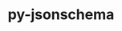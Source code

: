 ---
title: "py-jsonschema"
layout: cache
categories: [package, develop-2024-12-15]
meta: {"versions": ["2.6.0", "4.17.3", "4.22.0"], "compilers": ["gcc@=11.1.0", "gcc@=11.4.0", "gcc@=7.3.1", "gcc@=7.5.0", "gcc@=9.4.0", "oneapi@=2024.2.1"], "oss": ["amzn2", "ubuntu18.04", "ubuntu20.04", "ubuntu22.04"], "platforms": ["linux"], "targets": ["aarch64", "neoverse_n1", "neoverse_v1", "neoverse_v2", "ppc64le", "x86_64_v3"], "stacks": ["aws-isc", "aws-isc-aarch64", "data-vis-sdk", "e4s", "e4s-neoverse-v2", "e4s-neoverse_v1", "e4s-oneapi", "e4s-power", "radiuss", "root"], "num_specs": 40, "num_specs_by_stack": {"root": 40, "aws-isc-aarch64": 4, "aws-isc": 2, "radiuss": 2, "e4s-power": 6, "data-vis-sdk": 1, "e4s-neoverse_v1": 6, "e4s-neoverse-v2": 4, "e4s": 8, "e4s-oneapi": 7}}
spec_details: [{"hash": "u4naqusis4fp4wptwoworzxxw66n2xng", "compiler": "gcc@=7.3.1", "versions": ["4.17.3"], "os": "amzn2", "platform": "linux", "target": "aarch64", "variants": ["build_system=python_pip", "~format-nongpl"], "stacks": ["root", "aws-isc-aarch64"], "size": "-", "tarball": "https://binaries.spack.io/develop-2024-12-15/build_cache/linux-amzn2-aarch64/gcc-7.3.1/py-jsonschema-4.17.3/linux-amzn2-aarch64-gcc-7.3.1-py-jsonschema-4.17.3-u4naqusis4fp4wptwoworzxxw66n2xng.spack"}, {"hash": "uko44ovsluxhtyrj7umzugohzpnx2iqc", "compiler": "gcc@=7.3.1", "versions": ["4.17.3"], "os": "amzn2", "platform": "linux", "target": "aarch64", "variants": ["build_system=python_pip", "~format-nongpl"], "stacks": ["root", "aws-isc-aarch64"], "size": "-", "tarball": "https://binaries.spack.io/develop-2024-12-15/build_cache/linux-amzn2-aarch64/gcc-7.3.1/py-jsonschema-4.17.3/linux-amzn2-aarch64-gcc-7.3.1-py-jsonschema-4.17.3-uko44ovsluxhtyrj7umzugohzpnx2iqc.spack"}, {"hash": "zgkirza64myfnwtg6v24ie2ddtg6e2n6", "compiler": "gcc@=7.3.1", "versions": ["4.17.3"], "os": "amzn2", "platform": "linux", "target": "neoverse_n1", "variants": ["build_system=python_pip", "~format-nongpl"], "stacks": ["root", "aws-isc-aarch64"], "size": "-", "tarball": "https://binaries.spack.io/develop-2024-12-15/build_cache/linux-amzn2-neoverse_n1/gcc-7.3.1/py-jsonschema-4.17.3/linux-amzn2-neoverse_n1-gcc-7.3.1-py-jsonschema-4.17.3-zgkirza64myfnwtg6v24ie2ddtg6e2n6.spack"}, {"hash": "bje4eunpdo3muusjtamkr2mvq4v2ricf", "compiler": "gcc@=7.3.1", "versions": ["4.17.3"], "os": "amzn2", "platform": "linux", "target": "neoverse_n1", "variants": ["build_system=python_pip", "~format-nongpl"], "stacks": ["root", "aws-isc-aarch64"], "size": "-", "tarball": "https://binaries.spack.io/develop-2024-12-15/build_cache/linux-amzn2-neoverse_n1/gcc-7.3.1/py-jsonschema-4.17.3/linux-amzn2-neoverse_n1-gcc-7.3.1-py-jsonschema-4.17.3-bje4eunpdo3muusjtamkr2mvq4v2ricf.spack"}, {"hash": "b53bt3vb43uzkajcy5yw3qgzoh2j2gxd", "compiler": "gcc@=7.3.1", "versions": ["4.17.3"], "os": "amzn2", "platform": "linux", "target": "x86_64_v3", "variants": ["build_system=python_pip", "~format-nongpl"], "stacks": ["aws-isc", "root"], "size": "-", "tarball": "https://binaries.spack.io/develop-2024-12-15/build_cache/linux-amzn2-x86_64_v3/gcc-7.3.1/py-jsonschema-4.17.3/linux-amzn2-x86_64_v3-gcc-7.3.1-py-jsonschema-4.17.3-b53bt3vb43uzkajcy5yw3qgzoh2j2gxd.spack"}, {"hash": "qpnfrfgctwbhgjw6iguwq2zidqxygxhh", "compiler": "gcc@=7.3.1", "versions": ["4.17.3"], "os": "amzn2", "platform": "linux", "target": "x86_64_v3", "variants": ["build_system=python_pip", "~format-nongpl"], "stacks": ["aws-isc", "root"], "size": "-", "tarball": "https://binaries.spack.io/develop-2024-12-15/build_cache/linux-amzn2-x86_64_v3/gcc-7.3.1/py-jsonschema-4.17.3/linux-amzn2-x86_64_v3-gcc-7.3.1-py-jsonschema-4.17.3-qpnfrfgctwbhgjw6iguwq2zidqxygxhh.spack"}, {"hash": "4jsfl4pohfv7ad2ufpqel2fkw6fvuzz2", "compiler": "gcc@=7.5.0", "versions": ["4.22.0"], "os": "ubuntu18.04", "platform": "linux", "target": "x86_64_v3", "variants": ["build_system=python_pip", "~format-nongpl"], "stacks": ["radiuss", "root"], "size": "-", "tarball": "https://binaries.spack.io/develop-2024-12-15/build_cache/linux-ubuntu18.04-x86_64_v3/gcc-7.5.0/py-jsonschema-4.22.0/linux-ubuntu18.04-x86_64_v3-gcc-7.5.0-py-jsonschema-4.22.0-4jsfl4pohfv7ad2ufpqel2fkw6fvuzz2.spack"}, {"hash": "p4tulvuypdxrvl5iwon2b5alr6ce74zf", "compiler": "gcc@=7.5.0", "versions": ["4.22.0"], "os": "ubuntu18.04", "platform": "linux", "target": "x86_64_v3", "variants": ["build_system=python_pip", "~format-nongpl"], "stacks": ["radiuss", "root"], "size": "-", "tarball": "https://binaries.spack.io/develop-2024-12-15/build_cache/linux-ubuntu18.04-x86_64_v3/gcc-7.5.0/py-jsonschema-4.22.0/linux-ubuntu18.04-x86_64_v3-gcc-7.5.0-py-jsonschema-4.22.0-p4tulvuypdxrvl5iwon2b5alr6ce74zf.spack"}, {"hash": "yw2nq2cdhlrp3ssm5vgvsls4su7sozqx", "compiler": "gcc@=9.4.0", "versions": ["4.22.0"], "os": "ubuntu20.04", "platform": "linux", "target": "ppc64le", "variants": ["build_system=python_pip", "~format-nongpl"], "stacks": ["e4s-power", "root"], "size": "-", "tarball": "https://binaries.spack.io/develop-2024-12-15/build_cache/linux-ubuntu20.04-ppc64le/gcc-9.4.0/py-jsonschema-4.22.0/linux-ubuntu20.04-ppc64le-gcc-9.4.0-py-jsonschema-4.22.0-yw2nq2cdhlrp3ssm5vgvsls4su7sozqx.spack"}, {"hash": "y2dzmp2ahkhfi6t2vc33uytoewdbha7c", "compiler": "gcc@=9.4.0", "versions": ["4.22.0"], "os": "ubuntu20.04", "platform": "linux", "target": "ppc64le", "variants": ["build_system=python_pip", "~format-nongpl"], "stacks": ["e4s-power", "root"], "size": "-", "tarball": "https://binaries.spack.io/develop-2024-12-15/build_cache/linux-ubuntu20.04-ppc64le/gcc-9.4.0/py-jsonschema-4.22.0/linux-ubuntu20.04-ppc64le-gcc-9.4.0-py-jsonschema-4.22.0-y2dzmp2ahkhfi6t2vc33uytoewdbha7c.spack"}, {"hash": "wmjdullgt7ksmfjp5cumvgkwsmrykuii", "compiler": "gcc@=9.4.0", "versions": ["2.6.0"], "os": "ubuntu20.04", "platform": "linux", "target": "ppc64le", "variants": ["build_system=python_pip"], "stacks": ["e4s-power", "root"], "size": "-", "tarball": "https://binaries.spack.io/develop-2024-12-15/build_cache/linux-ubuntu20.04-ppc64le/gcc-9.4.0/py-jsonschema-2.6.0/linux-ubuntu20.04-ppc64le-gcc-9.4.0-py-jsonschema-2.6.0-wmjdullgt7ksmfjp5cumvgkwsmrykuii.spack"}, {"hash": "famh6vnvijjroysoxo5sbluk5bewdn7y", "compiler": "gcc@=9.4.0", "versions": ["4.22.0"], "os": "ubuntu20.04", "platform": "linux", "target": "ppc64le", "variants": ["build_system=python_pip", "+format-nongpl"], "stacks": ["e4s-power", "root"], "size": "-", "tarball": "https://binaries.spack.io/develop-2024-12-15/build_cache/linux-ubuntu20.04-ppc64le/gcc-9.4.0/py-jsonschema-4.22.0/linux-ubuntu20.04-ppc64le-gcc-9.4.0-py-jsonschema-4.22.0-famh6vnvijjroysoxo5sbluk5bewdn7y.spack"}, {"hash": "hthlxs33gyty5fpyfajoo4y4bw2vxdct", "compiler": "gcc@=9.4.0", "versions": ["4.22.0"], "os": "ubuntu20.04", "platform": "linux", "target": "ppc64le", "variants": ["build_system=python_pip", "+format-nongpl"], "stacks": ["e4s-power", "root"], "size": "-", "tarball": "https://binaries.spack.io/develop-2024-12-15/build_cache/linux-ubuntu20.04-ppc64le/gcc-9.4.0/py-jsonschema-4.22.0/linux-ubuntu20.04-ppc64le-gcc-9.4.0-py-jsonschema-4.22.0-hthlxs33gyty5fpyfajoo4y4bw2vxdct.spack"}, {"hash": "njnt67lhi5hl6wpohqf5wzvowbk2ygp5", "compiler": "gcc@=9.4.0", "versions": ["4.22.0"], "os": "ubuntu20.04", "platform": "linux", "target": "ppc64le", "variants": ["build_system=python_pip", "~format-nongpl"], "stacks": ["e4s-power", "root"], "size": "-", "tarball": "https://binaries.spack.io/develop-2024-12-15/build_cache/linux-ubuntu20.04-ppc64le/gcc-9.4.0/py-jsonschema-4.22.0/linux-ubuntu20.04-ppc64le-gcc-9.4.0-py-jsonschema-4.22.0-njnt67lhi5hl6wpohqf5wzvowbk2ygp5.spack"}, {"hash": "pkisaw2pipw62ndiu5ip26g7eufzpv7s", "compiler": "gcc@=11.1.0", "versions": ["4.22.0"], "os": "ubuntu20.04", "platform": "linux", "target": "x86_64_v3", "variants": ["build_system=python_pip", "+format-nongpl"], "stacks": ["data-vis-sdk", "root"], "size": "-", "tarball": "https://binaries.spack.io/develop-2024-12-15/build_cache/linux-ubuntu20.04-x86_64_v3/gcc-11.1.0/py-jsonschema-4.22.0/linux-ubuntu20.04-x86_64_v3-gcc-11.1.0-py-jsonschema-4.22.0-pkisaw2pipw62ndiu5ip26g7eufzpv7s.spack"}, {"hash": "ndw45jvzyttko5jyxsgkldyota4zsdqs", "compiler": "gcc@=11.4.0", "versions": ["4.22.0"], "os": "ubuntu22.04", "platform": "linux", "target": "neoverse_v1", "variants": ["build_system=python_pip", "+format-nongpl"], "stacks": ["root", "e4s-neoverse_v1"], "size": "-", "tarball": "https://binaries.spack.io/develop-2024-12-15/build_cache/linux-ubuntu22.04-neoverse_v1/gcc-11.4.0/py-jsonschema-4.22.0/linux-ubuntu22.04-neoverse_v1-gcc-11.4.0-py-jsonschema-4.22.0-ndw45jvzyttko5jyxsgkldyota4zsdqs.spack"}, {"hash": "ffrbvhwbebu4swsvnrs4jqy2rpwrytst", "compiler": "gcc@=11.4.0", "versions": ["4.22.0"], "os": "ubuntu22.04", "platform": "linux", "target": "neoverse_v1", "variants": ["build_system=python_pip", "~format-nongpl"], "stacks": ["root", "e4s-neoverse_v1"], "size": "-", "tarball": "https://binaries.spack.io/develop-2024-12-15/build_cache/linux-ubuntu22.04-neoverse_v1/gcc-11.4.0/py-jsonschema-4.22.0/linux-ubuntu22.04-neoverse_v1-gcc-11.4.0-py-jsonschema-4.22.0-ffrbvhwbebu4swsvnrs4jqy2rpwrytst.spack"}, {"hash": "jnuy6jctkn2zywaii7ndzycioyzsntpt", "compiler": "gcc@=11.4.0", "versions": ["4.22.0"], "os": "ubuntu22.04", "platform": "linux", "target": "neoverse_v1", "variants": ["build_system=python_pip", "~format-nongpl"], "stacks": ["root", "e4s-neoverse_v1"], "size": "-", "tarball": "https://binaries.spack.io/develop-2024-12-15/build_cache/linux-ubuntu22.04-neoverse_v1/gcc-11.4.0/py-jsonschema-4.22.0/linux-ubuntu22.04-neoverse_v1-gcc-11.4.0-py-jsonschema-4.22.0-jnuy6jctkn2zywaii7ndzycioyzsntpt.spack"}, {"hash": "zdxpsvtoockptxybf5wemhb5pi5bdcty", "compiler": "gcc@=11.4.0", "versions": ["2.6.0"], "os": "ubuntu22.04", "platform": "linux", "target": "neoverse_v1", "variants": ["build_system=python_pip"], "stacks": ["root", "e4s-neoverse_v1"], "size": "-", "tarball": "https://binaries.spack.io/develop-2024-12-15/build_cache/linux-ubuntu22.04-neoverse_v1/gcc-11.4.0/py-jsonschema-2.6.0/linux-ubuntu22.04-neoverse_v1-gcc-11.4.0-py-jsonschema-2.6.0-zdxpsvtoockptxybf5wemhb5pi5bdcty.spack"}, {"hash": "efzdc56pjnltmmtqdsxfaosp6rfpwo6r", "compiler": "gcc@=11.4.0", "versions": ["4.22.0"], "os": "ubuntu22.04", "platform": "linux", "target": "neoverse_v1", "variants": ["build_system=python_pip", "~format-nongpl"], "stacks": ["root", "e4s-neoverse_v1"], "size": "-", "tarball": "https://binaries.spack.io/develop-2024-12-15/build_cache/linux-ubuntu22.04-neoverse_v1/gcc-11.4.0/py-jsonschema-4.22.0/linux-ubuntu22.04-neoverse_v1-gcc-11.4.0-py-jsonschema-4.22.0-efzdc56pjnltmmtqdsxfaosp6rfpwo6r.spack"}, {"hash": "qss2jvic467wxicbyz2xcdrfentka4fm", "compiler": "gcc@=11.4.0", "versions": ["4.22.0"], "os": "ubuntu22.04", "platform": "linux", "target": "neoverse_v1", "variants": ["build_system=python_pip", "+format-nongpl"], "stacks": ["root", "e4s-neoverse_v1"], "size": "-", "tarball": "https://binaries.spack.io/develop-2024-12-15/build_cache/linux-ubuntu22.04-neoverse_v1/gcc-11.4.0/py-jsonschema-4.22.0/linux-ubuntu22.04-neoverse_v1-gcc-11.4.0-py-jsonschema-4.22.0-qss2jvic467wxicbyz2xcdrfentka4fm.spack"}, {"hash": "ovszid5phyl4vzukk3465fekmbit4mgn", "compiler": "gcc@=11.4.0", "versions": ["4.22.0"], "os": "ubuntu22.04", "platform": "linux", "target": "neoverse_v2", "variants": ["build_system=python_pip", "+format-nongpl"], "stacks": ["e4s-neoverse-v2", "root"], "size": "-", "tarball": "https://binaries.spack.io/develop-2024-12-15/build_cache/linux-ubuntu22.04-neoverse_v2/gcc-11.4.0/py-jsonschema-4.22.0/linux-ubuntu22.04-neoverse_v2-gcc-11.4.0-py-jsonschema-4.22.0-ovszid5phyl4vzukk3465fekmbit4mgn.spack"}, {"hash": "lin62sxg65jzironnoi33g7nvxa5tkma", "compiler": "gcc@=11.4.0", "versions": ["4.22.0"], "os": "ubuntu22.04", "platform": "linux", "target": "neoverse_v2", "variants": ["build_system=python_pip", "~format-nongpl"], "stacks": ["e4s-neoverse-v2", "root"], "size": "-", "tarball": "https://binaries.spack.io/develop-2024-12-15/build_cache/linux-ubuntu22.04-neoverse_v2/gcc-11.4.0/py-jsonschema-4.22.0/linux-ubuntu22.04-neoverse_v2-gcc-11.4.0-py-jsonschema-4.22.0-lin62sxg65jzironnoi33g7nvxa5tkma.spack"}, {"hash": "abubwfqm7hyt7i76ttntsdvolwc4hp63", "compiler": "gcc@=11.4.0", "versions": ["2.6.0"], "os": "ubuntu22.04", "platform": "linux", "target": "neoverse_v2", "variants": ["build_system=python_pip"], "stacks": ["e4s-neoverse-v2", "root"], "size": "-", "tarball": "https://binaries.spack.io/develop-2024-12-15/build_cache/linux-ubuntu22.04-neoverse_v2/gcc-11.4.0/py-jsonschema-2.6.0/linux-ubuntu22.04-neoverse_v2-gcc-11.4.0-py-jsonschema-2.6.0-abubwfqm7hyt7i76ttntsdvolwc4hp63.spack"}, {"hash": "5mfoxcqxbfl6hpajqw43y23oofce4zt4", "compiler": "gcc@=11.4.0", "versions": ["4.22.0"], "os": "ubuntu22.04", "platform": "linux", "target": "neoverse_v2", "variants": ["build_system=python_pip", "+format-nongpl"], "stacks": ["e4s-neoverse-v2", "root"], "size": "-", "tarball": "https://binaries.spack.io/develop-2024-12-15/build_cache/linux-ubuntu22.04-neoverse_v2/gcc-11.4.0/py-jsonschema-4.22.0/linux-ubuntu22.04-neoverse_v2-gcc-11.4.0-py-jsonschema-4.22.0-5mfoxcqxbfl6hpajqw43y23oofce4zt4.spack"}, {"hash": "26hyiyfjpsgosvl2xjae7525anvoqinf", "compiler": "gcc@=11.4.0", "versions": ["4.22.0"], "os": "ubuntu22.04", "platform": "linux", "target": "x86_64_v3", "variants": ["build_system=python_pip", "+format-nongpl"], "stacks": ["root", "e4s"], "size": "-", "tarball": "https://binaries.spack.io/develop-2024-12-15/build_cache/linux-ubuntu22.04-x86_64_v3/gcc-11.4.0/py-jsonschema-4.22.0/linux-ubuntu22.04-x86_64_v3-gcc-11.4.0-py-jsonschema-4.22.0-26hyiyfjpsgosvl2xjae7525anvoqinf.spack"}, {"hash": "hjm7dyyctvfytjahigovfvzhgyot3bpj", "compiler": "gcc@=11.4.0", "versions": ["4.22.0"], "os": "ubuntu22.04", "platform": "linux", "target": "x86_64_v3", "variants": ["build_system=python_pip", "~format-nongpl"], "stacks": ["root", "e4s"], "size": "-", "tarball": "https://binaries.spack.io/develop-2024-12-15/build_cache/linux-ubuntu22.04-x86_64_v3/gcc-11.4.0/py-jsonschema-4.22.0/linux-ubuntu22.04-x86_64_v3-gcc-11.4.0-py-jsonschema-4.22.0-hjm7dyyctvfytjahigovfvzhgyot3bpj.spack"}, {"hash": "uhef6x3ia755rd5deqn6f7kc77zrbwq2", "compiler": "gcc@=11.4.0", "versions": ["4.22.0"], "os": "ubuntu22.04", "platform": "linux", "target": "x86_64_v3", "variants": ["build_system=python_pip", "~format-nongpl"], "stacks": ["root", "e4s"], "size": "-", "tarball": "https://binaries.spack.io/develop-2024-12-15/build_cache/linux-ubuntu22.04-x86_64_v3/gcc-11.4.0/py-jsonschema-4.22.0/linux-ubuntu22.04-x86_64_v3-gcc-11.4.0-py-jsonschema-4.22.0-uhef6x3ia755rd5deqn6f7kc77zrbwq2.spack"}, {"hash": "45fcij5m5vyjz26ckp74erxyjomzmvoh", "compiler": "gcc@=11.4.0", "versions": ["4.22.0"], "os": "ubuntu22.04", "platform": "linux", "target": "x86_64_v3", "variants": ["build_system=python_pip", "~format-nongpl"], "stacks": ["root", "e4s"], "size": "-", "tarball": "https://binaries.spack.io/develop-2024-12-15/build_cache/linux-ubuntu22.04-x86_64_v3/gcc-11.4.0/py-jsonschema-4.22.0/linux-ubuntu22.04-x86_64_v3-gcc-11.4.0-py-jsonschema-4.22.0-45fcij5m5vyjz26ckp74erxyjomzmvoh.spack"}, {"hash": "62vyz26swdjm55xo6iej2cx26osdcmtu", "compiler": "gcc@=11.4.0", "versions": ["4.22.0"], "os": "ubuntu22.04", "platform": "linux", "target": "x86_64_v3", "variants": ["build_system=python_pip", "~format-nongpl"], "stacks": ["root", "e4s"], "size": "-", "tarball": "https://binaries.spack.io/develop-2024-12-15/build_cache/linux-ubuntu22.04-x86_64_v3/gcc-11.4.0/py-jsonschema-4.22.0/linux-ubuntu22.04-x86_64_v3-gcc-11.4.0-py-jsonschema-4.22.0-62vyz26swdjm55xo6iej2cx26osdcmtu.spack"}, {"hash": "rdlyytl542cmu6ugf5cmuukyh7w5j3vr", "compiler": "gcc@=11.4.0", "versions": ["2.6.0"], "os": "ubuntu22.04", "platform": "linux", "target": "x86_64_v3", "variants": ["build_system=python_pip"], "stacks": ["root", "e4s"], "size": "-", "tarball": "https://binaries.spack.io/develop-2024-12-15/build_cache/linux-ubuntu22.04-x86_64_v3/gcc-11.4.0/py-jsonschema-2.6.0/linux-ubuntu22.04-x86_64_v3-gcc-11.4.0-py-jsonschema-2.6.0-rdlyytl542cmu6ugf5cmuukyh7w5j3vr.spack"}, {"hash": "rqjy26l2qskz2bhro4piqla56a6l4cw2", "compiler": "gcc@=11.4.0", "versions": ["4.22.0"], "os": "ubuntu22.04", "platform": "linux", "target": "x86_64_v3", "variants": ["build_system=python_pip", "~format-nongpl"], "stacks": ["root", "e4s"], "size": "-", "tarball": "https://binaries.spack.io/develop-2024-12-15/build_cache/linux-ubuntu22.04-x86_64_v3/gcc-11.4.0/py-jsonschema-4.22.0/linux-ubuntu22.04-x86_64_v3-gcc-11.4.0-py-jsonschema-4.22.0-rqjy26l2qskz2bhro4piqla56a6l4cw2.spack"}, {"hash": "vpxsqjnaiunsb4g3eglyx6zark7irnfv", "compiler": "gcc@=11.4.0", "versions": ["4.22.0"], "os": "ubuntu22.04", "platform": "linux", "target": "x86_64_v3", "variants": ["build_system=python_pip", "+format-nongpl"], "stacks": ["root", "e4s"], "size": "-", "tarball": "https://binaries.spack.io/develop-2024-12-15/build_cache/linux-ubuntu22.04-x86_64_v3/gcc-11.4.0/py-jsonschema-4.22.0/linux-ubuntu22.04-x86_64_v3-gcc-11.4.0-py-jsonschema-4.22.0-vpxsqjnaiunsb4g3eglyx6zark7irnfv.spack"}, {"hash": "ugaxwtgdhorytpujqowovgilfvujzhs6", "compiler": "oneapi@=2024.2.1", "versions": ["4.17.3"], "os": "ubuntu22.04", "platform": "linux", "target": "x86_64_v3", "variants": ["build_system=python_pip", "+format-nongpl"], "stacks": ["e4s-oneapi", "root"], "size": "-", "tarball": "https://binaries.spack.io/develop-2024-12-15/build_cache/linux-ubuntu22.04-x86_64_v3/oneapi-2024.2.1/py-jsonschema-4.17.3/linux-ubuntu22.04-x86_64_v3-oneapi-2024.2.1-py-jsonschema-4.17.3-ugaxwtgdhorytpujqowovgilfvujzhs6.spack"}, {"hash": "ryjpfrkfekxkalszdoncqsnh6g2uevav", "compiler": "oneapi@=2024.2.1", "versions": ["4.17.3"], "os": "ubuntu22.04", "platform": "linux", "target": "x86_64_v3", "variants": ["build_system=python_pip", "~format-nongpl"], "stacks": ["e4s-oneapi", "root"], "size": "-", "tarball": "https://binaries.spack.io/develop-2024-12-15/build_cache/linux-ubuntu22.04-x86_64_v3/oneapi-2024.2.1/py-jsonschema-4.17.3/linux-ubuntu22.04-x86_64_v3-oneapi-2024.2.1-py-jsonschema-4.17.3-ryjpfrkfekxkalszdoncqsnh6g2uevav.spack"}, {"hash": "mc4uz33mzqv6d2aavpprgmgkypzzr7sm", "compiler": "oneapi@=2024.2.1", "versions": ["4.17.3"], "os": "ubuntu22.04", "platform": "linux", "target": "x86_64_v3", "variants": ["build_system=python_pip", "~format-nongpl"], "stacks": ["e4s-oneapi", "root"], "size": "-", "tarball": "https://binaries.spack.io/develop-2024-12-15/build_cache/linux-ubuntu22.04-x86_64_v3/oneapi-2024.2.1/py-jsonschema-4.17.3/linux-ubuntu22.04-x86_64_v3-oneapi-2024.2.1-py-jsonschema-4.17.3-mc4uz33mzqv6d2aavpprgmgkypzzr7sm.spack"}, {"hash": "fokss3wmotg7giy63dr7anh7ee7lf3wz", "compiler": "oneapi@=2024.2.1", "versions": ["2.6.0"], "os": "ubuntu22.04", "platform": "linux", "target": "x86_64_v3", "variants": ["build_system=python_pip"], "stacks": ["e4s-oneapi", "root"], "size": "-", "tarball": "https://binaries.spack.io/develop-2024-12-15/build_cache/linux-ubuntu22.04-x86_64_v3/oneapi-2024.2.1/py-jsonschema-2.6.0/linux-ubuntu22.04-x86_64_v3-oneapi-2024.2.1-py-jsonschema-2.6.0-fokss3wmotg7giy63dr7anh7ee7lf3wz.spack"}, {"hash": "ggoq5x5crekwwtrugseyasedgmxuusm5", "compiler": "oneapi@=2024.2.1", "versions": ["4.17.3"], "os": "ubuntu22.04", "platform": "linux", "target": "x86_64_v3", "variants": ["build_system=python_pip", "+format-nongpl"], "stacks": ["e4s-oneapi", "root"], "size": "-", "tarball": "https://binaries.spack.io/develop-2024-12-15/build_cache/linux-ubuntu22.04-x86_64_v3/oneapi-2024.2.1/py-jsonschema-4.17.3/linux-ubuntu22.04-x86_64_v3-oneapi-2024.2.1-py-jsonschema-4.17.3-ggoq5x5crekwwtrugseyasedgmxuusm5.spack"}, {"hash": "li7ymg4y6iahpomji3ym5nx667eg7r6v", "compiler": "oneapi@=2024.2.1", "versions": ["4.17.3"], "os": "ubuntu22.04", "platform": "linux", "target": "x86_64_v3", "variants": ["build_system=python_pip", "~format-nongpl"], "stacks": ["e4s-oneapi", "root"], "size": "-", "tarball": "https://binaries.spack.io/develop-2024-12-15/build_cache/linux-ubuntu22.04-x86_64_v3/oneapi-2024.2.1/py-jsonschema-4.17.3/linux-ubuntu22.04-x86_64_v3-oneapi-2024.2.1-py-jsonschema-4.17.3-li7ymg4y6iahpomji3ym5nx667eg7r6v.spack"}, {"hash": "tebw4qu2iqbijdekr2zw32cclp4wlibl", "compiler": "oneapi@=2024.2.1", "versions": ["4.17.3"], "os": "ubuntu22.04", "platform": "linux", "target": "x86_64_v3", "variants": ["build_system=python_pip", "+format-nongpl"], "stacks": ["e4s-oneapi", "root"], "size": "-", "tarball": "https://binaries.spack.io/develop-2024-12-15/build_cache/linux-ubuntu22.04-x86_64_v3/oneapi-2024.2.1/py-jsonschema-4.17.3/linux-ubuntu22.04-x86_64_v3-oneapi-2024.2.1-py-jsonschema-4.17.3-tebw4qu2iqbijdekr2zw32cclp4wlibl.spack"}]
---